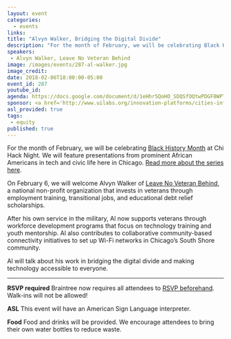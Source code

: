 ```yaml
---
layout: event
categories: 
  - events
links:
title: "Alvyn Walker, Bridging the Digital Divide"
description: "For the month of February, we will be celebrating Black History Month at Chi Hack Night. We will feature presentations from prominent African Americans in tech and civic life here in Chicago. On February 6, we will welcome Alvyn Walker of Leave No Veteran Behind, a national non-profit organization that invests in veterans through employment training, transitional jobs, and educational debt relief scholarships."
speakers:
 - Alvyn Walker, Leave No Veteran Behind
image: /images/events/287-al-walker.jpg
image_credit: 
date: 2018-02-06T18:00:00-05:00
event_id: 287
youtube_id: 
agenda: https://docs.google.com/document/d/1eHhr5QoHO_SDQSfOQtwPDGF8WPTXRc4z6QX0QPvEuOY/edit#
sponsor: <a href='http://www.uilabs.org/innovation-platforms/cities-infrastructure/'>City Tech</a> and <a href='https://microsoft.com'>Microsoft</a>
asl_provided: true
tags: 
 - equity
published: true
---
```


For the month of February, we will be celebrating [Black History Month](https://en.wikipedia.org/wiki/Black_History_Month) at Chi Hack Night. We will feature presentations from prominent African Americans in tech and civic life here in Chicago. [Read more about the series here](https://chihacknight.org/blog/2018/02/02/introducing-black-history-month-speaker-series.html).

On February 6, we will welcome Alvyn Walker of [Leave No Veteran Behind](https://www.leavenoveteranbehind.org/), a national non-profit organization that invests in veterans through employment training, transitional jobs, and educational debt relief scholarships. 

After his own service in the military, Al now supports veterans through workforce development programs that focus on technology training and youth mentorship. Al also contributes to collaborative community-based connectivity initiatives to set up Wi-Fi networks in Chicago’s South Shore community.

Al will talk about his work in bridging the digital divide and making technology accessible to everyone.

---

**RSVP required** Braintree now requires all attendees to [RSVP beforehand](https://www.eventbrite.com/e/chi-hack-night-registration-41703945624). Walk-ins will not be allowed!

**ASL** This event will have an American Sign Language interpreter.

**Food** Food and drinks will be provided. We encourage attendees to bring their own water bottles to reduce waste.